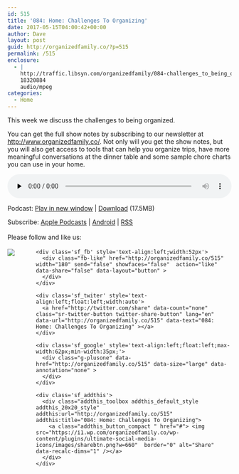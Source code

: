 ```yaml
---
id: 515
title: '084: Home: Challenges To Organizing'
date: 2017-05-15T04:00:42+00:00
author: Dave
layout: post
guid: http://organizedfamily.co/?p=515
permalink: /515
enclosure:
  - |
    http://traffic.libsyn.com/organizedfamily/084-challenges_to_being_organized.mp3
    18320884
    audio/mpeg
categories:
  - Home
---
```

This week we discuss the challenges to being organized.

You can get the full show notes by subscribing to our newsletter at <http://www.organizedfamily.co/>. Not only will you get the show notes, but you will also get access to tools that can help you organize trips, have more meaningful conversations at the dinner table and some sample chore charts you can use in your home.

<div class="powerpress_player" id="powerpress_player_5405">
  <audio class="wp-audio-shortcode" id="audio-515-85" preload="none" style="width: 100%;" controls="controls"><source type="audio/mpeg" src="http://traffic.libsyn.com/organizedfamily/084-challenges_to_being_organized.mp3?_=85" /><a href="http://traffic.libsyn.com/organizedfamily/084-challenges_to_being_organized.mp3">http://traffic.libsyn.com/organizedfamily/084-challenges_to_being_organized.mp3</a></audio>
</div>

<p class="powerpress_links powerpress_links_mp3">
  Podcast: <a href="http://traffic.libsyn.com/organizedfamily/084-challenges_to_being_organized.mp3" class="powerpress_link_pinw" target="_blank" title="Play in new window" onclick="return powerpress_pinw('http://organizedfamily.co/?powerpress_pinw=515-podcast');" rel="nofollow">Play in new window</a> | <a href="http://traffic.libsyn.com/organizedfamily/084-challenges_to_being_organized.mp3" class="powerpress_link_d" title="Download" rel="nofollow" download="084-challenges_to_being_organized.mp3">Download</a> (17.5MB)
</p>

<p class="powerpress_links powerpress_subscribe_links">
  Subscribe: <a href="https://itunes.apple.com/us/podcast/organized-family/id1047979605?mt=2&ls=1#episodeGuid=http%3A%2F%2Forganizedfamily.co%2F%3Fp%3D515" class="powerpress_link_subscribe powerpress_link_subscribe_itunes" title="Subscribe on Apple Podcasts" rel="nofollow">Apple Podcasts</a> | <a href="http://subscribeonandroid.com/organizedfamily.co/feed/podcast" class="powerpress_link_subscribe powerpress_link_subscribe_android" title="Subscribe on Android" rel="nofollow">Android</a> | <a href="http://organizedfamily.co/feed/podcast" class="powerpress_link_subscribe powerpress_link_subscribe_rss" title="Subscribe via RSS" rel="nofollow">RSS</a>
</p>

<div class='sfsi_Sicons' style='width: 100%; display: inline-block; vertical-align: middle; text-align:left'>
  <div style='margin:0px 8px 0px 0px; line-height: 24px'>
    <span>Please follow and like us:</span>
  </div>
  
  <div class='sfsi_socialwpr'>
    <div class='sf_subscrbe' style='text-align:left;float:left;width:64px'>
      <a href="http://www.specificfeeds.com/widget/emailsubscribe/MTc5ODgx/OA==/" target="_blank"><img src="https://i2.wp.com/organizedfamily.co/wp-content/plugins/ultimate-social-media-icons/images/follow_subscribe.png?w=660" data-recalc-dims="1" /></a>
    </div>
    
    <div class='sf_fb' style='text-align:left;width:52px'>
      <div class="fb-like" href="http://organizedfamily.co/515" width="180" send="false" showfaces="false"  action="like" data-share="false" data-layout="button" >
      </div>
    </div>
    
    <div class='sf_twiter' style='text-align:left;float:left;width:auto'>
      <a href="http://twitter.com/share" data-count="none" class="sr-twitter-button twitter-share-button" lang="en" data-url="http://organizedfamily.co/515" data-text="084: Home: Challenges To Organizing" ></a>
    </div>
    
    <div class='sf_google' style='text-align:left;float:left;max-width:62px;min-width:35px;'>
      <div class="g-plusone" data-href="http://organizedfamily.co/515" data-size="large" data-annotation="none" >
      </div>
    </div>
    
    <div class='sf_addthis'>
      <div class="addthis_toolbox addthis_default_style addthis_20x20_style" addthis:url="http://organizedfamily.co/515" addthis:title="084: Home: Challenges To Organizing">
        <a class="addthis_button_compact " href="#"> <img src="https://i1.wp.com/organizedfamily.co/wp-content/plugins/ultimate-social-media-icons/images/sharebtn.png?w=660"  border="0" alt="Share" data-recalc-dims="1" /></a>
      </div>
    </div>
  </div>
</div>